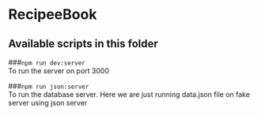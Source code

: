 # RecipeeBook
## Available scripts in this folder
###`npm run dev:server`<br>
To run the server on port 3000

###`npm run json:server`<br>
To run the database server.
Here we are just running data.json file on fake server using json server
